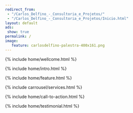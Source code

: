 ```yaml
---
redirect_from:
 - "/Carlos_Delfino_-_Consultoria_e_Projetos/"
 - "/Carlos_Delfino_-_Consultoria_e_Projetos/Inicio.html"
layout: default
ads: 
 show: true
permalink: /
image:
   feature: carlosdelfino-palestra-400x161.png
---
```


{% include home/wellcome.html %}

{% include home/intro.html %}

{% include home/feature.html %}

{% include carrousel/services.html %}

{% include home/call-to-action.html %}

{% include home/testimonial.html %}
